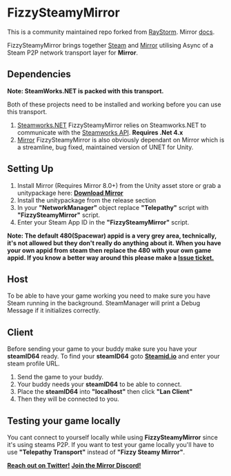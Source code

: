 # FizzySteamyMirror

This is a community maintained repo forked from [RayStorm](https://github.com/Chykary/FizzySteamyMirror). Mirror [docs](https://mirror-networking.com/docs/Transports/Fizzy.html).

FizzySteamyMirror brings together [Steam](https://store.steampowered.com/) and [Mirror](https://github.com/vis2k/Mirror) utilising Async of a Steam P2P network transport layer for **Mirror**.

## Dependencies
**Note: SteamWorks.NET is packed with this transport.**

Both of these projects need to be installed and working before you can use this transport.
1. [Steamworks.NET](https://github.com/rlabrecque/Steamworks.NET) FizzySteamyMirror relies on Steamworks.NET to communicate with the [Steamworks API](https://partner.steamgames.com/doc/sdk). **Requires .Net 4.x**  
2. [Mirror](https://github.com/vis2k/Mirror) FizzySteamyMirror is also obviously dependant on Mirror which is a streamline, bug fixed, maintained version of UNET for Unity.

## Setting Up

1. Install Mirror (Requires Mirror 8.0+) from the Unity asset store or grab a unitypackage here: **[Download Mirror](https://github.com/vis2k/Mirror/releases)**
2. Install the unitypackage from the release section
3. In your **"NetworkManager"** object replace **"Telepathy"** script with **"FizzySteamyMirror"** script.
4. Enter your Steam App ID in the **"FizzySteamyMirror"** script.

**Note: The  default 480(Spacewar) appid is a very grey area, technically, it's not allowed but they don't really do anything about it. When you have your own appid from steam then replace the 480 with your own game appid.
If you know a better way around this please make a [Issue ticket.](https://github.com/Chykary/FizzySteamyMirror/issues)**

## Host
To be able to have your game working you need to make sure you have Steam running in the background. SteamManager will print a Debug Message if it initializes correctly.

## Client
Before sending your game to your buddy make sure you have your **steamID64** ready. To find your **steamID64** goto **[Steamid.io](https://steamid.io/lookup)** and enter your steam profile URL.

1. Send the game to your buddy.
2. Your buddy needs your **steamID64** to be able to connect.
3. Place the **steamID64** into **"localhost"** then click **"Lan Client"**
5. Then they will be connected to you.

## Testing your game locally
You cant connect to yourself locally while using **FizzySteamyMirror** since it's using steams P2P. If you want to test your game locally you'll have to use **"Telepathy Transport"** instead of **"Fizzy Steamy Mirror"**.


**[Reach out on Twitter!](https://twitter.com/Chykary)**
**[Join the Mirror Discord!](https://discord.gg/N9QVxbM)**